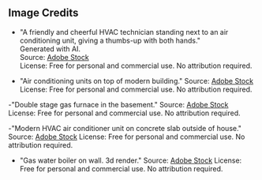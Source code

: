 ## Image Credits

- "A friendly and cheerful HVAC technician standing next to an air conditioning unit, giving a thumbs-up with both hands."  
  Generated with AI.  
  Source: [Adobe Stock](https://stock.adobe.com/832562742)  
  License: Free for personal and commercial use. No attribution required.

- "Air conditioning units on top of modern building."
  Source: [Adobe Stock](https://stock.adobe.com/265714022)
  License: Free for personal and commercial use. No attribution required.

-"Double stage gas furnace in the basement."
Source: [Adobe Stock](https://stock.adobe.com/659231891)
License: Free for personal and commercial use. No attribution required.

-"Modern HVAC air conditioner unit on concrete slab outside of house."
Source: [Adobe Stock](https://stock.adobe.com/515255159)
License: Free for personal and commercial use. No attribution required.

- "Gas water boiler on wall. 3d render."
  Source: [Adobe Stock](https://stock.adobe.com/366703593)
  License: Free for personal and commercial use. No attribution required.
